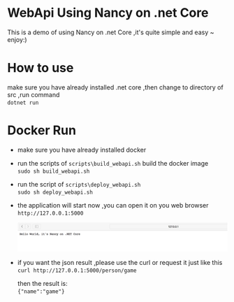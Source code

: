 # WebApi Using Nancy on .net Core
  
  This is a demo of using Nancy on .net Core ,it's quite simple and easy ~ enjoy:)
  
# How to use

  make sure you have already installed .net core ,then change to directory of src ,run command  
  `
  dotnet run
  `
# Docker Run 

  * make sure you have already installed docker   

  * run the scripts of `scripts\build_webapi.sh` build the docker image  
  `
  sudo sh build_webapi.sh
  `

  * run the script of `scripts\deploy_webapi.sh`  
   `
  sudo sh deploy_webapi.sh  
   `
   
  * the application will start now ,you can open it on you web browser   
    `http://127.0.0.1:5000`
    
    <img src="imgs/nancy.png" >
    
  * if you want the json result ,please use the curl or request it just like this  
   `curl http://127.0.0.1:5000/person/game`
    
    then the result is:   
    ``
    {"name":"game"}
    ``